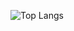 ![Top Langs](https://github-readme-stats.vercel.app/api/top-langs/?username=rumezaa&layout=compact)

